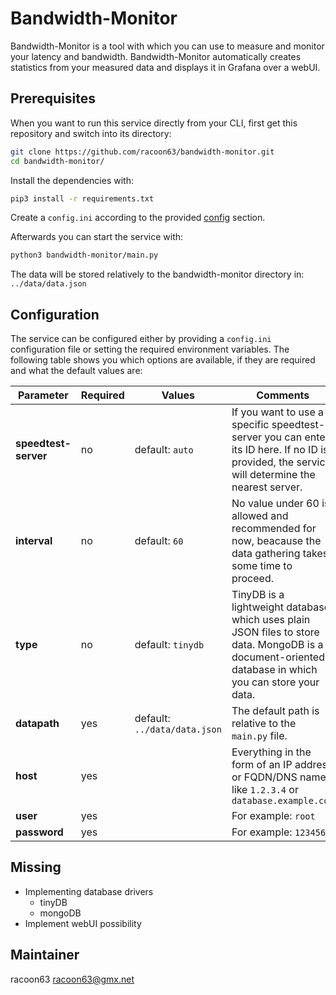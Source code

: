 # Bandwidth-Monitor

Bandwidth-Monitor is a tool with which you can use to measure and monitor your latency and bandwidth. Bandwidth-Monitor automatically creates statistics from your measured data and displays it in Grafana over a webUI.

## Prerequisites

When you want to run this service directly from your CLI, first get this repository and switch into its directory:

```bash
git clone https://github.com/racoon63/bandwidth-monitor.git
cd bandwidth-monitor/
```

Install the dependencies with:

```bash
pip3 install -r requirements.txt
```

Create a `config.ini` according to the provided [config](#config) section.

Afterwards you can start the service with:

```bash
python3 bandwidth-monitor/main.py
```

The data will be stored relatively to the bandwidth-monitor directory in: `../data/data.json`

## Configuration

The service can be configured either by providing a `config.ini` configuration file or setting the required environment variables. The following table shows you which options are available, if they are required and what the default values are:

|Parameter|Required|Values|Comments|
|---|---|---|---|
|**speedtest-server**|no|default: `auto`|If you want to use a specific speedtest-server you can enter its ID here. If no ID is provided, the service will determine the nearest server.|
|**interval**|no|default: `60`|No value under 60 is allowed and recommended for now, beacause the data gathering takes some time to proceed.|
|**type**|no|default: `tinydb`|TinyDB is a lightweight database which uses plain JSON files to store data. MongoDB is a document-oriented database in which you can store your data.|
|**datapath**|yes|default: `../data/data.json`|The default path is relative to the `main.py` file.|
|**host**|yes||Everything in the form of an IP address or FQDN/DNS name like `1.2.3.4` or `database.example.com`|
|**user**|yes||For example: `root`|
|**password**|yes||For example: `123456`|

## Missing

* Implementing database drivers
  * tinyDB
  * mongoDB
* Implement webUI possibility

## Maintainer

racoon63 <racoon63@gmx.net>
